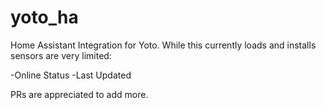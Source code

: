 # yoto_ha

Home Assistant Integration for Yoto.   While this currently loads and installs sensors are very limited:

-Online Status
-Last Updated

PRs are appreciated to add more.  
